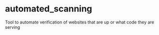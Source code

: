 # automated_scanning
Tool to automate verification of websites that are up or what code they are serving
